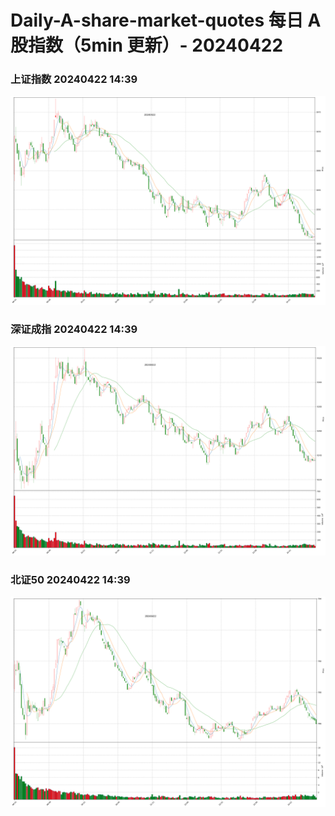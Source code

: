 
# Daily-A-share-market-quotes 每日 A 股指数（5min 更新）- 20240422

### 上证指数 20240422 14:39
![](./fig/2024/4/20240422-sh000001.png)

### 深证成指 20240422 14:39
![](./fig/2024/4/20240422-sz399001.png)

### 北证50 20240422 14:39
![](./fig/2024/4/20240422-bj899050.png)
